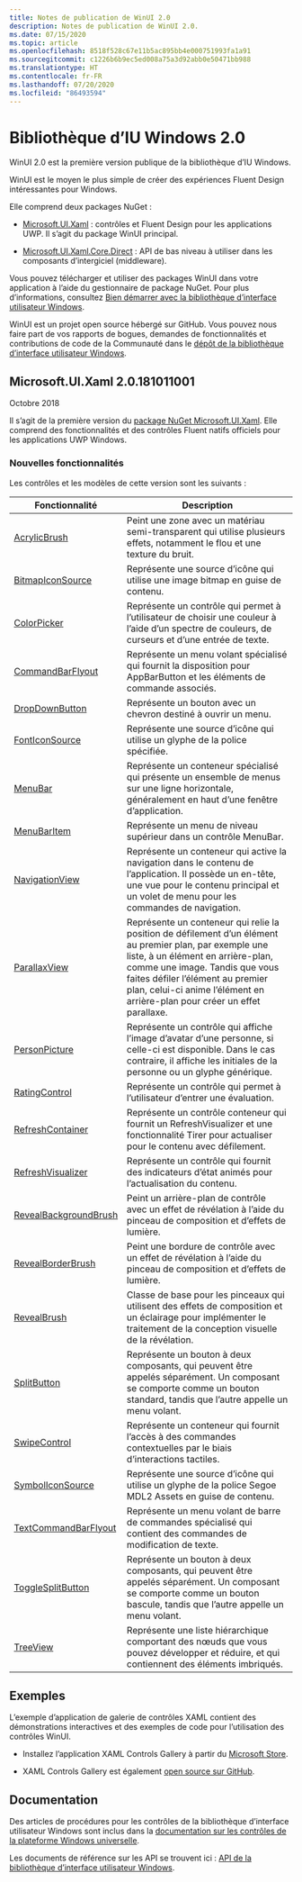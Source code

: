 ```yaml
---
title: Notes de publication de WinUI 2.0
description: Notes de publication de WinUI 2.0.
ms.date: 07/15/2020
ms.topic: article
ms.openlocfilehash: 8518f528c67e11b5ac895bb4e000751993fa1a91
ms.sourcegitcommit: c1226b6b9ec5ed008a75a3d92abb0e50471bb988
ms.translationtype: HT
ms.contentlocale: fr-FR
ms.lasthandoff: 07/20/2020
ms.locfileid: "86493594"
---
```

# <a name="windows-ui-library-20"></a>Bibliothèque d’IU Windows 2.0

WinUI 2.0 est la première version publique de la bibliothèque d’IU Windows.

WinUI est le moyen le plus simple de créer des expériences Fluent Design intéressantes pour Windows.

Elle comprend deux packages NuGet :

* [Microsoft.UI.Xaml](https://www.nuget.org/packages/Microsoft.UI.Xaml) : contrôles et Fluent Design pour les applications UWP. Il s’agit du package WinUI principal.

* [Microsoft.UI.Xaml.Core.Direct](https://www.nuget.org/packages/Microsoft.UI.Xaml.Core.Direct) : API de bas niveau à utiliser dans les composants d’intergiciel (middleware).

Vous pouvez télécharger et utiliser des packages WinUI dans votre application à l’aide du gestionnaire de package NuGet. Pour plus d’informations, consultez [Bien démarrer avec la bibliothèque d’interface utilisateur Windows](https://docs.microsoft.com/uwp/toolkits/winui/getting-started).

WinUI est un projet open source hébergé sur GitHub. Vous pouvez nous faire part de vos rapports de bogues, demandes de fonctionnalités et contributions de code de la Communauté dans le [dépôt de la bibliothèque d’interface utilisateur Windows](https://aka.ms/winui).

## <a name="microsoftuixaml-20181011001"></a>Microsoft.UI.Xaml 2.0.181011001

Octobre 2018

Il s’agit de la première version du [package NuGet Microsoft.UI.Xaml](https://www.nuget.org/packages/Microsoft.UI.Xaml). Elle comprend des fonctionnalités et des contrôles Fluent natifs officiels pour les applications UWP Windows.

### <a name="new-features"></a>Nouvelles fonctionnalités

Les contrôles et les modèles de cette version sont les suivants :

| Fonctionnalité | Description |
| --- | --- |
|[AcrylicBrush]( https://docs.microsoft.com/uwp/api/microsoft.ui.xaml.media.acrylicbrush)| Peint une zone avec un matériau semi-transparent qui utilise plusieurs effets, notamment le flou et une texture du bruit.|
|[BitmapIconSource]( https://docs.microsoft.com/uwp/api/microsoft.ui.xaml.controls.bitmapiconsource)| Représente une source d’icône qui utilise une image bitmap en guise de contenu.|
|[ColorPicker]( https://docs.microsoft.com/uwp/api/microsoft.ui.xaml.controls.colorpicker)| Représente un contrôle qui permet à l’utilisateur de choisir une couleur à l’aide d’un spectre de couleurs, de curseurs et d’une entrée de texte.|
|[CommandBarFlyout](https://docs.microsoft.com/uwp/api/microsoft.ui.xaml.controls.commandbarflyout)|Représente un menu volant spécialisé qui fournit la disposition pour AppBarButton et les éléments de commande associés.|
|[DropDownButton](https://docs.microsoft.com/uwp/api/microsoft.ui.xaml.controls.dropdownbutton)|Représente un bouton avec un chevron destiné à ouvrir un menu.|
|[FontIconSource ](https://docs.microsoft.com/uwp/api/microsoft.ui.xaml.controls.fonticonsource)|Représente une source d’icône qui utilise un glyphe de la police spécifiée.|
|[MenuBar](https://docs.microsoft.com/uwp/api/microsoft.ui.xaml.controls.menubar)|Représente un conteneur spécialisé qui présente un ensemble de menus sur une ligne horizontale, généralement en haut d’une fenêtre d’application.|
|[MenuBarItem](https://docs.microsoft.com/uwp/api/microsoft.ui.xaml.controls.menubaritem)|Représente un menu de niveau supérieur dans un contrôle MenuBar.|
|[NavigationView](https://docs.microsoft.com/uwp/api/microsoft.ui.xaml.controls.navigationview)|Représente un conteneur qui active la navigation dans le contenu de l’application. Il possède un en-tête, une vue pour le contenu principal et un volet de menu pour les commandes de navigation.|
|[ParallaxView](https://docs.microsoft.com/uwp/api/microsoft.ui.xaml.controls.parallaxview)|Représente un conteneur qui relie la position de défilement d’un élément au premier plan, par exemple une liste, à un élément en arrière-plan, comme une image. Tandis que vous faites défiler l’élément au premier plan, celui-ci anime l’élément en arrière-plan pour créer un effet parallaxe.|
|[PersonPicture](https://docs.microsoft.com/uwp/api/microsoft.ui.xaml.controls.personpicture)|Représente un contrôle qui affiche l’image d’avatar d’une personne, si celle-ci est disponible. Dans le cas contraire, il affiche les initiales de la personne ou un glyphe générique.|
|[RatingControl](https://docs.microsoft.com/uwp/api/microsoft.ui.xaml.controls.ratingcontrol)|Représente un contrôle qui permet à l’utilisateur d’entrer une évaluation.|
|[RefreshContainer](https://docs.microsoft.com/uwp/api/microsoft.ui.xaml.controls.refreshcontainer)|Représente un contrôle conteneur qui fournit un RefreshVisualizer et une fonctionnalité Tirer pour actualiser pour le contenu avec défilement.|
|[RefreshVisualizer](https://docs.microsoft.com/uwp/api/microsoft.ui.xaml.controls.refreshvisualizer)|Représente un contrôle qui fournit des indicateurs d’état animés pour l’actualisation du contenu.|
|[RevealBackgroundBrush](https://docs.microsoft.com/uwp/api/microsoft.ui.xaml.media.revealbackgroundbrush)|Peint un arrière-plan de contrôle avec un effet de révélation à l’aide du pinceau de composition et d’effets de lumière.|
|[RevealBorderBrush](https://docs.microsoft.com/uwp/api/microsoft.ui.xaml.media.revealborderbrush)|Peint une bordure de contrôle avec un effet de révélation à l’aide du pinceau de composition et d’effets de lumière.|
|[RevealBrush](https://docs.microsoft.com/uwp/api/microsoft.ui.xaml.media.revealbrush)|Classe de base pour les pinceaux qui utilisent des effets de composition et un éclairage pour implémenter le traitement de la conception visuelle de la révélation.|
|[SplitButton](https://docs.microsoft.com/uwp/api/microsoft.ui.xaml.controls.splitbutton)|Représente un bouton à deux composants, qui peuvent être appelés séparément. Un composant se comporte comme un bouton standard, tandis que l’autre appelle un menu volant.|
|[SwipeControl](https://docs.microsoft.com/uwp/api/microsoft.ui.xaml.controls.swipecontrol)|Représente un conteneur qui fournit l’accès à des commandes contextuelles par le biais d’interactions tactiles.|
|[SymbolIconSource](https://docs.microsoft.com/uwp/api/microsoft.ui.xaml.controls.symboliconsource)|Représente une source d’icône qui utilise un glyphe de la police Segoe MDL2 Assets en guise de contenu.|
|[TextCommandBarFlyout](https://docs.microsoft.com/uwp/api/microsoft.ui.xaml.controls.textcommandbarflyout)|Représente un menu volant de barre de commandes spécialisé qui contient des commandes de modification de texte.|
|[ToggleSplitButton](https://docs.microsoft.com/uwp/api/microsoft.ui.xaml.controls.togglesplitbutton)|Représente un bouton à deux composants, qui peuvent être appelés séparément. Un composant se comporte comme un bouton bascule, tandis que l’autre appelle un menu volant.|
|[TreeView](https://docs.microsoft.com/uwp/api/microsoft.ui.xaml.controls.treeview)|Représente une liste hiérarchique comportant des nœuds que vous pouvez développer et réduire, et qui contiennent des éléments imbriqués.|

## <a name="examples"></a>Exemples

L’exemple d’application de galerie de contrôles XAML contient des démonstrations interactives et des exemples de code pour l’utilisation des contrôles WinUI.

* Installez l’application XAML Controls Gallery à partir du [Microsoft Store](
https://www.microsoft.com/p/xaml-controls-gallery/9msvh128x2zt).

* XAML Controls Gallery est également [open source sur GitHub](
https://github.com/Microsoft/Xaml-Controls-Gallery).

## <a name="documentation"></a>Documentation

Des articles de procédures pour les contrôles de la bibliothèque d’interface utilisateur Windows sont inclus dans la [documentation sur les contrôles de la plateforme Windows universelle](/windows/uwp/design/controls-and-patterns/).

Les documents de référence sur les API se trouvent ici : [API de la bibliothèque d’interface utilisateur Windows](/uwp/api/overview/winui/).
